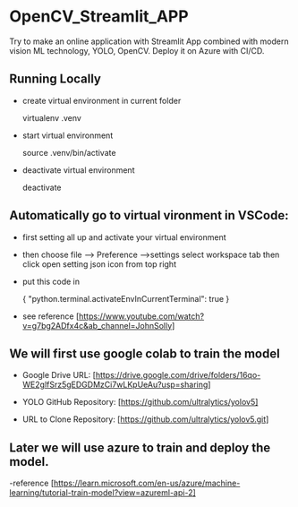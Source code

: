 # OpenCV_Streamlit_APP

Try to make an online application with Streamlit App combined with modern vision ML technology, YOLO, OpenCV. Deploy it on Azure with CI/CD. 


## Running Locally  

- create virtual environment in current folder

    virtualenv .venv

- start virtual environment 

    source .venv/bin/activate

- deactivate virtual environment

    deactivate

## Automatically go to virtual vironment in VSCode:

- first setting all up and activate your virtual environment

- then choose file --> Preference -->settings  select workspace tab then click open setting json icon from top right

- put this code in


    {
        "python.terminal.activateEnvInCurrentTerminal": true
    }


- see reference [https://www.youtube.com/watch?v=g7bg2ADfx4c&ab_channel=JohnSolly]


## We will first use google colab to train the model 


- Google Drive URL: [https://drive.google.com/drive/folders/16qo-WE2glfSrz5gEDGDMzCi7wLKpUeAu?usp=sharing]


- YOLO GitHub Repository: [https://github.com/ultralytics/yolov5]


- URL to Clone Repository: [https://github.com/ultralytics/yolov5.git]



## Later we will use azure to train and deploy the model. 


-reference [https://learn.microsoft.com/en-us/azure/machine-learning/tutorial-train-model?view=azureml-api-2]

